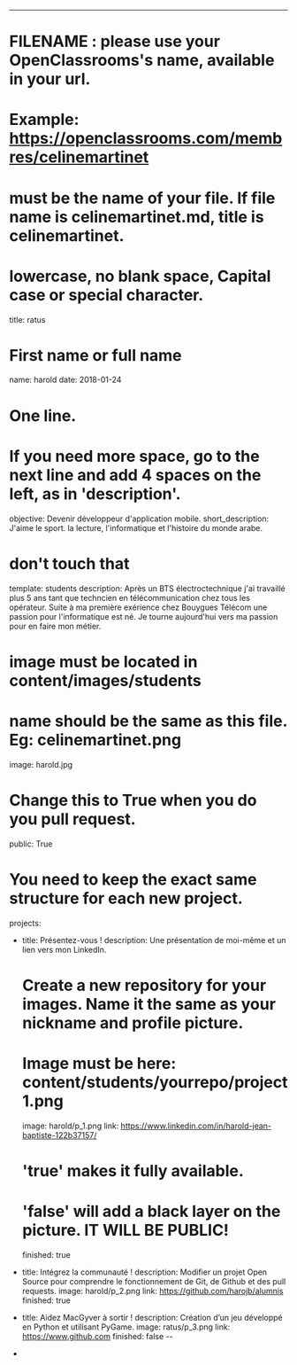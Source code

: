 ---

# FILENAME : please use your OpenClassrooms's name, available in your url.
# Example: https://openclassrooms.com/membres/celinemartinet
# must be the name of your file. If file name is celinemartinet.md, title is celinemartinet.
# lowercase, no blank space, Capital case or special character.
title: ratus
# First name or full name
name: harold
date: 2018-01-24
# One line.
# If you need more space, go to the next line and add 4 spaces on the left, as in 'description'.
objective: Devenir développeur d'application mobile.
short_description: J'aime le sport. la lecture, l'informatique et l'histoire du monde arabe. 
# don't touch that
template: students
description:
    Après un BTS électroctechnique j'ai travaillé plus 5 ans tant que techncien en télécommunication chez tous les opérateur. Suite à ma première exérience chez Bouygues Télécom une passion pour l'informatique est né. Je tourne aujourd'hui vers ma passion pour en faire mon métier.
# image must be located in content/images/students
# name should be the same as this file. Eg: celinemartinet.png
image: harold.jpg
# Change this to True when you do you pull request.
public: True
# You need to keep the exact same structure for each new project.
projects:
  - title: Présentez-vous !
    description: Une présentation de moi-même et un lien vers mon LinkedIn.
    # Create a new repository for your images. Name it the same as your nickname and profile picture.
    # Image must be here: content/students/yourrepo/project1.png
    image: harold/p_1.png
    link: https://www.linkedin.com/in/harold-jean-baptiste-122b37157/
    # 'true' makes it fully available.
    # 'false' will add a black layer on the picture. IT WILL BE PUBLIC!
    finished: true
  - title: Intégrez la communauté !
    description: Modifier un projet Open Source pour comprendre le fonctionnement de Git, de Github et des pull requests. 
    image: harold/p_2.png
    link: https://github.com/harojb/alumnis
    finished: true
  - title: Aidez MacGyver à sortir !
    description: Création d’un jeu développé en Python et utilisant PyGame.
    image: ratus/p_3.png
    link: https://www.github.com
    finished: false
--

-
